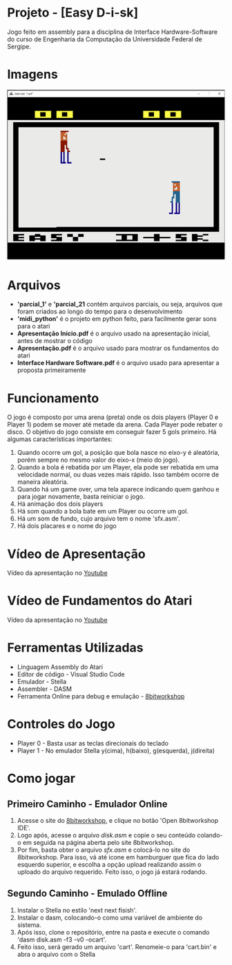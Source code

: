# Projeto - [Easy D-i-sk]
Jogo feito em assembly para a disciplina de Interface Hardware-Software do curso de Engenharia da Computação da Universidade Federal de Sergipe.

# Imagens
![jogo](./imagem_principal.png)

# Arquivos
* **'parcial_1'** e **'parcial_21** contém arquivos parciais, ou seja, arquivos que foram criados ao longo do tempo para o desenvolvimento
* **'midi_python'** é o projeto em python feito, para facilmente gerar sons para o atari
* **Apresentação Inicio.pdf** é o arquivo usado na apresentação inicial, antes de mostrar o código
* **Apresentação.pdf** é o arquivo usado para mostrar os fundamentos do atari
* **Interface Hardware Software.pdf** é o arquivo usado para apresentar a proposta primeiramente

# Funcionamento
O jogo é composto por uma arena (preta) onde os dois players (Player 0 e Player 1) podem se mover até metade da arena. Cada Player pode
rebater o disco. O objetivo do jogo consiste em conseguir fazer 5 gols primeiro. Há algumas características importantes:
1. Quando ocorre um gol, a posição que bola nasce no eixo-y é aleatória, porém sempre no mesmo valor do eixo-x (meio do jogo).
1. Quando a bola é rebatida por um Player, ela pode ser rebatida em uma velocidade normal, ou duas vezes mais rápido. Isso também ocorre
de maneira aleatória.
1. Quando há um game over, uma tela aparece indicando quem ganhou e para jogar novamente, basta reiniciar o jogo.
1. Há animação dos dois players
1. Há som quando a bola bate em um Player ou ocorre um gol.
1. Há um som de fundo, cujo arquivo tem o nome 'sfx.asm'.
1. Há dois placares e o nome do jogo

# Vídeo de Apresentação
Vídeo da apresentação no [Youtube](https://www.youtube.com/watch?v=3h19bnORkWg)

# Vídeo de Fundamentos do Atari
Vídeo da apresentação no [Youtube](https://www.youtube.com/watch?v=0h6yHRecvRQ)

# Ferramentas Utilizadas
* Linguagem Assembly do Atari
* Editor de código - Visual Studio Code
* Emulador - Stella
* Assembler - DASM
* Ferramenta Online para debug e emulação - [8bitworkshop](https://8bitworkshop.com/)

# Controles do Jogo
* Player 0 - Basta usar as teclas direcionais do teclado 
* Player 1 - No emulador Stella y(cima), h(baixo), g(esquerda), j(direita)

# Como jogar

## Primeiro Caminho - Emulador Online
1. Acesse o site do [8bitworkshop](https://8bitworkshop.com/), e clique no botão 'Open 8bitworkshop IDE'.
1. Logo após, acesse o arquivo *disk.asm* e copie o seu conteúdo colando-o em seguida na página aberta pelo site 8bitworkshop.
1. Por fim, basta obter o arquivo *sfx.asm* e colocá-lo no site do 8bitworkshop. Para isso, vá até icone em hamburguer que fica do lado
esquerdo superior, e escolha a opção upload realizando assim o uploado do arquivo requerido. Feito isso, o jogo já estará rodando.

## Segundo Caminho - Emulado Offline
1. Instalar o Stella no estilo 'next next fisish'.
1. Instalar o dasm, colocando-o como uma variável de ambiente do sistema.
1. Após isso, clone o repositório, entre na pasta e execute o comando 'dasm disk.asm -f3 -v0 -ocart'.
1. Feito isso, será gerado um arquivo 'cart'. Renomeie-o para 'cart.bin' e abra o arquivo com o Stella